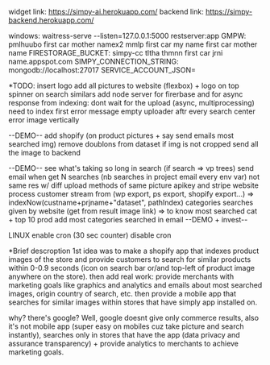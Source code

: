 widget link: https://simpy-ai.herokuapp.com/
backend link: https://simpy-backend.herokuapp.com/

windows: waitress-serve --listen=127.0.0.1:5000 restserver:app
GMPW: pmlhuubo first car mother namex2 mmlp first car my name first car mother name
FIRESTORAGE_BUCKET: simpy-cc tltha thmnn first car jrni name.appspot.com
SIMPY_CONNECTION_STRING: mongodb://localhost:27017
SERVICE_ACCOUNT_JSON=

\*TODO:
insert logo
add all pictures to website (flexbox) + logo on top
spinner on search similars
add node server for firerbase and for async response from indexing: dont wait for the upload (async, multiprocessing)
need to index first error message
empty uploader aftr every search
center error image vertically

--DEMO--
add shopify (on product pictures + say send emails most searched img)
remove doublons from dataset
if img is not cropped send all the image to backend

--DEMO--
see what's taking so long in search (if search => vp trees)
send email when get N searches (nb searches in project email every env var)
not same res w/ diff upload methods of same picture
apikey and stripe
website
process customer stream from (wp export, ps export, shopify export...) => indexNow(custname+prjname+"dataset", pathIndex)
categories searches given by website (get from result image link) => to know most searched cat + top 10 prod
add most categories searched in email
--DEMO + invest--

LINUX
enable cron (30 sec counter)
disable cron

\*Brief descroption
1st idea was to make a shopify app that indexes product images of the store and provide customers to search for similar products within 0-0.9 seconds (icon on search bar or/and top-left of product image anywhere on the store).
then add real work: provide merchants with marketing goals like graphics and analytics and emails about most searched images, origin country of search, etc.
then provide a mobile app that searches for similar images within stores that have simply app installed on.

why? there's google? Well, google doesnt give only commerce results, also it's not mobile app (super easy on mobiles cuz take picture and search instantly), searches only in stores that have the app (data privacy and assurance transparency) + provide analytics to merchants to achieve marketing goals.
